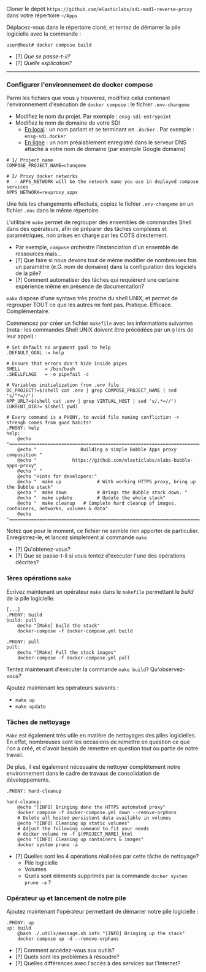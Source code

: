 Cloner le dépôt ``https://github.com/elasticlabs/sdi-mod1-reverse-proxy`` dans votre répertoire ``~/Apps``

Déplacez-vous dans le répertoire cloné, et tentez de démarrer la pile logicielle avec la commande : 

```
user@host# docker compose build
```

- [?] *Que se passe-t-il?* 
- [?] *Quelle explication?*

---
### Configurer l'environnement de docker compose

Parmi les fichiers que vous y trouverez, modifiez celui contenant l'environnement d'exécution de ``docker compose`` : le fichier ``.env-changeme``
- Modifiez le nom du projet. Par exemple : ``ensg-sdi-entrypoint``
- Modifiez le nom de domaine de votre SDI 
	- <u>En local</u> : un nom parlant et se terminant en ``.docker`` . Par exemple : ``ensg-sdi.docker`` 
	- <u>En ligne</u> : un nom préalablement enregistré dans le serveur DNS attaché à votre nom de domaine (par exemple Google domains)

```
# 1/ Project name
COMPOSE_PROJECT_NAME=changeme

# 2/ Proxy docker networks
#  - APPS_NETWORK will be the network name you use in deployed compose services
APPS_NETWORK=revproxy_apps
```

Une fois les changements effectués, copiez le fichier ``.env-changeme`` en un fichier ``.env`` dans le même répertoire. 

L'utilitaire `make` permet de regrouper des ensembles de commandes Shell dans des opérateurs, afin de préparer des tâches complexes et paramétriques, non prises en charge par les COTS directement. 
- Par exemple, `compose` orchestre l'instanciation d'un ensemble de ressources mais...
- [?] Que faire si nous devons tout de même modifier de nombreuses fois un paramètre (e.G. nom de domaine) dans la configuration des logiciels de la pile? 
- [?] Comment automatiser des tâches qui requièrent une certaine expérience même en présence de documentation? 

`make` dispose d'une syntaxe très proche du shell UNIX, et permet de regrouper TOUT ce que les autres ne font pas. Pratique. Efficace. Complémentaire. 

Commencez par créer un fichier `makefile` avec les informations suivantes (nota : les commandes Shell UNIX doivent être précédées par un `@` lors de leur appel) : 

```
# Set default no argument goal to help
.DEFAULT_GOAL := help

# Ensure that errors don't hide inside pipes
SHELL         = /bin/bash
.SHELLFLAGS   = -o pipefail -c

# Variables initialization from .env file
DC_PROJECT?=$(shell cat .env | grep COMPOSE_PROJECT_NAME | sed 's/^*=//')
APP_URL?=$(shell cat .env | grep VIRTUAL_HOST | sed 's/.*=//')
CURRENT_DIR?= $(shell pwd)

# Every command is a PHONY, to avoid file naming confliction -> strengh comes from good habits!
.PHONY: help
help:
    @echo "=============================================================================================="
    @echo "                Building a simple Bubble Apps proxy composition "
    @echo "             https://github.com/elasticlabs/elabs-bubble-apps-proxy"
    @echo " "
    @echo "Hints for developers:"
    @echo "  make up             # With working HTTPS proxy, bring up the Bubble stack"
    @echo "  make down           # Brings the Bubble stack down. "
    @echo "  make update         # Update the whole stack"
    @echo "  make cleanup   # Complete hard cleanup of images, containers, networks, volumes & data"
    @echo "=============================================================================================="

```

Notez que pour le moment, ce fichier ne semble rien apporter de particulier. 
Enregistrez-le, et lancez simplement al commande `make`

- [?] Qu'obtenez-vous?
- [?] Que se passe-t-il si vous tentez d'exécuter l'une des opérations décrites? 

### 1ères opérations `make`

Ecrivez maintenant un opérateur `make` dans le `makefile` permettant le *build* de la pile logicielle. 

```
[...]
.PHONY: build
build: pull
	@echo "[Make] Build the stack"
	docker-compose -f docker-compose.yml build

.PHONY: pull
pull:
	@echo "[Make] Pull the stack images"
    docker-compose -f docker-compose.yml pull
```

Tentez maintenant d'exécuter la commande `make build`? Qu'observez-vous? 

Ajoutez maintenant les opérateurs suivants : 
- `make up`
- `make update`

### Tâches de nettoyage

`Make` est également très utile en matière de nettoyages des piles logicielles. En effet, nombreuses sont les occasions de remettre en question ce que l'on a créé, et d'avoir besoin de remettre en question tout ou partie de notre travail. 

De plus, il est également nécessaire de nettoyer complètement notre environnement dans le cadre de travaux de consolidation de développements. 

```
.PHONY: hard-cleanup

hard-cleanup:
    @echo "[INFO] Bringing done the HTTPS automated proxy"
    docker compose -f docker-compose.yml down --remove-orphans
    # Delete all hosted persistent data available in volumes
    @echo "[INFO] Cleaning up static volumes"
    # Adjust the following command to fit your needs
    # docker volume rm -f $(PROJECT_NAME)_html
    @echo "[INFO] Cleaning up containers & images"
    docker system prune -a
```

- [?] Quelles sont les 4 opérations réalisées par cette tâche de nettoyage? 
	- Pile logicielle
	- Volumes
	- Quels sont éléments supprimés par la commande `docker system prune -a` ?

### Opérateur `up` et lancement de notre pile

Ajoutez maintenant l'opérateur permettant de démarrer notre pile logicielle : 

```
.PHONY: up
up: build
    @bash ./.utils/message.sh info "[INFO] Bringing up the stack"
    docker compose up -d --remove-orphans
```

- [?] Comment accédez-vous aux outils? 
- [?] Quels sont les problèmes à résoudre?
- [?] Quelles différences avec l'accès à des services sur l'Internet? 

